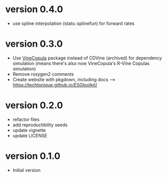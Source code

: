 # version 0.4.0

- use spline interpolation (stats::splinefun) for forward rates 


# version 0.3.0

- Use [VineCopula](http://tnagler.github.io/VineCopula/) package instead of CDVine (archived) for dependency simulation (means there's also now VineCopula's R-Vine Copulas simulation)
- Remove roxygen2 comments
- Create website with pkgdown, including docs --> https://techtonique.github.io/ESGtoolkit/


# version 0.2.0

- refactor files 
- add reproductibility seeds
- update vignette
- update LICENSE

# version 0.1.0

- Initial version
